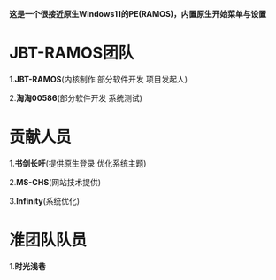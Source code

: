 **这是一个很接近原生Windows11的PE(RAMOS)，内置原生开始菜单与设置**

# JBT-RAMOS团队

1.**JBT-RAMOS**(内核制作 部分软件开发 项目发起人)

2.**淘淘00586**(部分软件开发 系统测试)

# 贡献人员

1.**书剑长吁**(提供原生登录 优化系统主题)

2.**MS-CHS**(网站技术提供)

3.**Infinity**(系统优化)

# 准团队队员

1.**时光浅巷**
